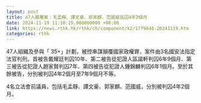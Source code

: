 ```yaml
---
layout: post
title: 47人顛覆案｜毛孟靜、譚文豪、郭家麒、范國威各囚4年2個月
date: 2024-11-19 11:10:15.000000000 +08:00
link: https://news.rthk.hk/rthk/ch/component/k2/1779840-20241119.htm
categories: rthk
---
```


47人組織及參與「 35+」計劃，被控串謀顛覆國家政權罪，案件由3名國安法指定法官判刑。首被告戴耀廷判囚10年、第二被告從犯證人區諾軒判囚6年9個月、第三被告從犯證人趙家賢判囚7年、第四被告從犯證人鍾錦麟判囚6年1個月。至於其餘被告，分別被判囚4年2個月至7年9個月不等。

4名立法會前議員，包括毛孟靜、譚文豪、郭家麒、范國威，分別被判囚4年2個月。
